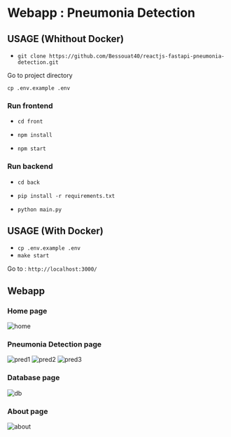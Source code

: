# Webapp : Pneumonia Detection

## USAGE (Whithout Docker)

- `git clone https://github.com/Bessouat40/reactjs-fastapi-pneumonia-detection.git`

Go to project directory

`cp .env.example .env`

### Run frontend

- `cd front`

- `npm install`

- `npm start`

### Run backend

- `cd back`

- `pip install -r requirements.txt`

- `python main.py`

## USAGE (With Docker)

- `cp .env.example .env`
- `make start`

Go to : `http://localhost:3000/`

## Webapp

### Home page

![home](https://github.com/Bessouat40/reactjs-fastapi-pneumonia-detection/blob/main/screen/home.png)

### Pneumonia Detection page

![pred1](https://github.com/Bessouat40/reactjs-fastapi-pneumonia-detection/blob/main/screen/predict1.png)
![pred2](https://github.com/Bessouat40/reactjs-fastapi-pneumonia-detection/blob/main/screen/predict2.png)
![pred3](https://github.com/Bessouat40/reactjs-fastapi-pneumonia-detection/blob/main/screen/predict3.png)

### Database page

![db](https://github.com/Bessouat40/reactjs-fastapi-pneumonia-detection/blob/main/screen/database.png)

### About page

![about](https://github.com/Bessouat40/reactjs-fastapi-pneumonia-detection/blob/main/screen/about.png)
